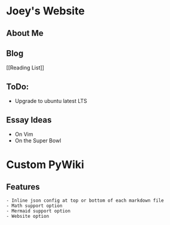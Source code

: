 # Joey's Website

## About Me

## Blog

[[Reading List]]

## ToDo:

- Upgrade to ubuntu latest LTS

## Essay Ideas

- On Vim
- On the Super Bowl

# Custom PyWiki

## Features
    - Inline json config at top or bottom of each markdown file
    - Math support option
    - Mermaid support option
    - Website option


